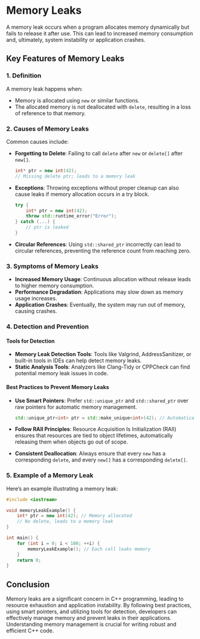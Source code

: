 
# Memory Leaks

A memory leak occurs when a program allocates memory dynamically but fails to release it after use. This can lead to increased memory consumption and, ultimately, system instability or application crashes.

## Key Features of Memory Leaks

### 1. Definition

A memory leak happens when:
- Memory is allocated using `new` or similar functions.
- The allocated memory is not deallocated with `delete`, resulting in a loss of reference to that memory.

### 2. Causes of Memory Leaks

Common causes include:

- **Forgetting to Delete**: Failing to call `delete` after `new` or `delete[]` after `new[]`.

  ```cpp
  int* ptr = new int(42);
  // Missing delete ptr; leads to a memory leak
  ```

- **Exceptions**: Throwing exceptions without proper cleanup can also cause leaks if memory allocation occurs in a try block.

  ```cpp
  try {
      int* ptr = new int(42);
      throw std::runtime_error("Error");
  } catch (...) {
      // ptr is leaked
  }
  ```

- **Circular References**: Using `std::shared_ptr` incorrectly can lead to circular references, preventing the reference count from reaching zero.

### 3. Symptoms of Memory Leaks

- **Increased Memory Usage**: Continuous allocation without release leads to higher memory consumption.
- **Performance Degradation**: Applications may slow down as memory usage increases.
- **Application Crashes**: Eventually, the system may run out of memory, causing crashes.

### 4. Detection and Prevention

#### Tools for Detection

- **Memory Leak Detection Tools**: Tools like Valgrind, AddressSanitizer, or built-in tools in IDEs can help detect memory leaks.
- **Static Analysis Tools**: Analyzers like Clang-Tidy or CPPCheck can find potential memory leak issues in code.

#### Best Practices to Prevent Memory Leaks

- **Use Smart Pointers**: Prefer `std::unique_ptr` and `std::shared_ptr` over raw pointers for automatic memory management.

  ```cpp
  std::unique_ptr<int> ptr = std::make_unique<int>(42); // Automatically managed
  ```

- **Follow RAII Principles**: Resource Acquisition Is Initialization (RAII) ensures that resources are tied to object lifetimes, automatically releasing them when objects go out of scope.

- **Consistent Deallocation**: Always ensure that every `new` has a corresponding `delete`, and every `new[]` has a corresponding `delete[]`.

### 5. Example of a Memory Leak

Here’s an example illustrating a memory leak:

```cpp
#include <iostream>

void memoryLeakExample() {
    int* ptr = new int(42); // Memory allocated
    // No delete, leads to a memory leak
}

int main() {
    for (int i = 0; i < 100; ++i) {
        memoryLeakExample(); // Each call leaks memory
    }
    return 0;
}
```

## Conclusion

Memory leaks are a significant concern in C++ programming, leading to resource exhaustion and application instability. By following best practices, using smart pointers, and utilizing tools for detection, developers can effectively manage memory and prevent leaks in their applications. Understanding memory management is crucial for writing robust and efficient C++ code.